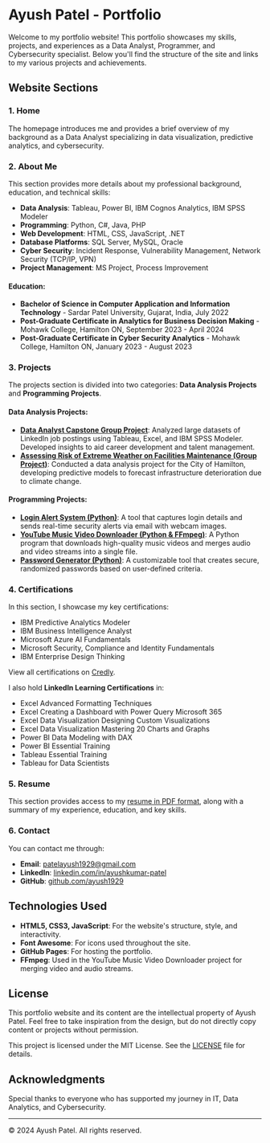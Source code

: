 # Ayush Patel - Portfolio

Welcome to my portfolio website! This portfolio showcases my skills, projects, and experiences as a Data Analyst, Programmer, and Cybersecurity specialist. Below you'll find the structure of the site and links to my various projects and achievements.

## Website Sections

### 1. Home
The homepage introduces me and provides a brief overview of my background as a Data Analyst specializing in data visualization, predictive analytics, and cybersecurity.

### 2. About Me
This section provides more details about my professional background, education, and technical skills:
- **Data Analysis**: Tableau, Power BI, IBM Cognos Analytics, IBM SPSS Modeler
- **Programming**: Python, C#, Java, PHP
- **Web Development**: HTML, CSS, JavaScript, .NET
- **Database Platforms**: SQL Server, MySQL, Oracle
- **Cyber Security**: Incident Response, Vulnerability Management, Network Security (TCP/IP, VPN)
- **Project Management**: MS Project, Process Improvement

#### Education:
- **Bachelor of Science in Computer Application and Information Technology** - Sardar Patel University, Gujarat, India, July 2022
- **Post-Graduate Certificate in Analytics for Business Decision Making** - Mohawk College, Hamilton ON, September 2023 - April 2024
- **Post-Graduate Certificate in Cyber Security Analytics** - Mohawk College, Hamilton ON, January 2023 - August 2023

### 3. Projects
The projects section is divided into two categories: **Data Analysis Projects** and **Programming Projects**.

#### Data Analysis Projects:
- **[Data Analyst Capstone Group Project](https://github.com/ayush1929/Data_Analyst_Capstone)**: Analyzed large datasets of LinkedIn job postings using Tableau, Excel, and IBM SPSS Modeler. Developed insights to aid career development and talent management.
- **[Assessing Risk of Extreme Weather on Facilities Maintenance (Group Project)](https://github.com/ayush1929/HEAD_2024/blob/main/Team11-HeadCompetition-FinalPoster.pdf)**: Conducted a data analysis project for the City of Hamilton, developing predictive models to forecast infrastructure deterioration due to climate change.

#### Programming Projects:
- **[Login Alert System (Python)](https://github.com/ayush1929/Login-Alert-System)**: A tool that captures login details and sends real-time security alerts via email with webcam images.
- **[YouTube Music Video Downloader (Python & FFmpeg)](https://github.com/ayush1929/YouTube-Downloader)**: A Python program that downloads high-quality music videos and merges audio and video streams into a single file.
- **[Password Generator (Python)](https://github.com/ayush1929/Password-Generator)**: A customizable tool that creates secure, randomized passwords based on user-defined criteria.

### 4. Certifications
In this section, I showcase my key certifications:
- IBM Predictive Analytics Modeler
- IBM Business Intelligence Analyst
- Microsoft Azure AI Fundamentals
- Microsoft Security, Compliance and Identity Fundamentals
- IBM Enterprise Design Thinking

View all certifications on [Credly](https://www.credly.com/users/ayushkumar-vinodkumar-patel).

I also hold **LinkedIn Learning Certifications** in:
- Excel Advanced Formatting Techniques
- Excel Creating a Dashboard with Power Query Microsoft 365
- Excel Data Visualization Designing Custom Visualizations
- Excel Data Visualization Mastering 20 Charts and Graphs
- Power BI Data Modeling with DAX
- Power BI Essential Training
- Tableau Essential Training
- Tableau for Data Scientists

### 5. Resume
This section provides access to my [resume in PDF format](Ayush_Patel_Resume.pdf), along with a summary of my experience, education, and key skills.

### 6. Contact
You can contact me through:
- **Email**: [patelayush1929@gmail.com](mailto:patelayush1929@gmail.com)
- **LinkedIn**: [linkedin.com/in/ayushkumar-patel](https://linkedin.com/in/ayushkumar-patel)
- **GitHub**: [github.com/ayush1929](https://github.com/ayush1929)

## Technologies Used
- **HTML5, CSS3, JavaScript**: For the website's structure, style, and interactivity.
- **Font Awesome**: For icons used throughout the site.
- **GitHub Pages**: For hosting the portfolio.
- **FFmpeg**: Used in the YouTube Music Video Downloader project for merging video and audio streams.

## License
This portfolio website and its content are the intellectual property of Ayush Patel. Feel free to take inspiration from the design, but do not directly copy content or projects without permission.

This project is licensed under the MIT License. See the [LICENSE](LICENSE) file for details.

## Acknowledgments

Special thanks to everyone who has supported my journey in IT, Data Analytics, and Cybersecurity.

---

© 2024 Ayush Patel. All rights reserved.
